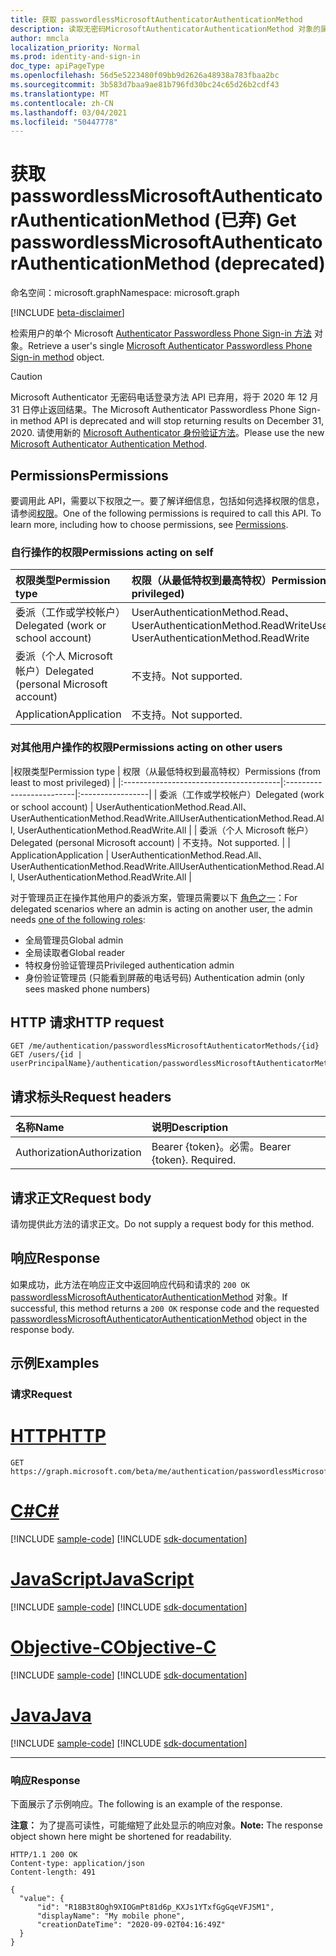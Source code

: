 ```yaml
---
title: 获取 passwordlessMicrosoftAuthenticatorAuthenticationMethod
description: 读取无密码MicrosoftAuthenticatorAuthenticationMethod 对象的属性和关系。
author: mmcla
localization_priority: Normal
ms.prod: identity-and-sign-in
doc_type: apiPageType
ms.openlocfilehash: 56d5e5223480f09bb9d2626a48938a783fbaa2bc
ms.sourcegitcommit: 3b583d7baa9ae81b796fd30bc24c65d26b2cdf43
ms.translationtype: MT
ms.contentlocale: zh-CN
ms.lasthandoff: 03/04/2021
ms.locfileid: "50447778"
---
```

# <a name="get-passwordlessmicrosoftauthenticatorauthenticationmethod-deprecated"></a><span data-ttu-id="8b02b-103">获取 passwordlessMicrosoftAuthenticatorAuthenticationMethod (已弃) </span><span class="sxs-lookup"><span data-stu-id="8b02b-103">Get passwordlessMicrosoftAuthenticatorAuthenticationMethod (deprecated)</span></span>
<span data-ttu-id="8b02b-104">命名空间：microsoft.graph</span><span class="sxs-lookup"><span data-stu-id="8b02b-104">Namespace: microsoft.graph</span></span>

[!INCLUDE [beta-disclaimer](../../includes/beta-disclaimer.md)]

<span data-ttu-id="8b02b-105">检索用户的单个 Microsoft [Authenticator Passwordless Phone Sign-in 方法](../resources/passwordlessmicrosoftauthenticatorauthenticationmethod.md) 对象。</span><span class="sxs-lookup"><span data-stu-id="8b02b-105">Retrieve a user's single [Microsoft Authenticator Passwordless Phone Sign-in method](../resources/passwordlessmicrosoftauthenticatorauthenticationmethod.md) object.</span></span>

> [!CAUTION]
> <span data-ttu-id="8b02b-106">Microsoft Authenticator 无密码电话登录方法 API 已弃用，将于 2020 年 12 月 31 日停止返回结果。</span><span class="sxs-lookup"><span data-stu-id="8b02b-106">The Microsoft Authenticator Passwordless Phone Sign-in method API is deprecated and will stop returning results on December 31, 2020.</span></span> <span data-ttu-id="8b02b-107">请使用新的 [Microsoft Authenticator 身份验证方法](../resources/microsoftAuthenticatorAuthenticationMethod.md)。</span><span class="sxs-lookup"><span data-stu-id="8b02b-107">Please use the new [Microsoft Authenticator Authentication Method](../resources/microsoftAuthenticatorAuthenticationMethod.md).</span></span>

## <a name="permissions"></a><span data-ttu-id="8b02b-108">Permissions</span><span class="sxs-lookup"><span data-stu-id="8b02b-108">Permissions</span></span>

<span data-ttu-id="8b02b-p102">要调用此 API，需要以下权限之一。要了解详细信息，包括如何选择权限的信息，请参阅[权限](/graph/permissions-reference)。</span><span class="sxs-lookup"><span data-stu-id="8b02b-p102">One of the following permissions is required to call this API. To learn more, including how to choose permissions, see [Permissions](/graph/permissions-reference).</span></span>

### <a name="permissions-acting-on-self"></a><span data-ttu-id="8b02b-111">自行操作的权限</span><span class="sxs-lookup"><span data-stu-id="8b02b-111">Permissions acting on self</span></span>

|<span data-ttu-id="8b02b-112">权限类型</span><span class="sxs-lookup"><span data-stu-id="8b02b-112">Permission type</span></span>      | <span data-ttu-id="8b02b-113">权限（从最低特权到最高特权）</span><span class="sxs-lookup"><span data-stu-id="8b02b-113">Permissions (from least to most privileged)</span></span>              |
|:---------------------------------------|:-------------------------|
| <span data-ttu-id="8b02b-114">委派（工作或学校帐户）</span><span class="sxs-lookup"><span data-stu-id="8b02b-114">Delegated (work or school account)</span></span>     | <span data-ttu-id="8b02b-115">UserAuthenticationMethod.Read、UserAuthenticationMethod.ReadWrite</span><span class="sxs-lookup"><span data-stu-id="8b02b-115">UserAuthenticationMethod.Read, UserAuthenticationMethod.ReadWrite</span></span> |
| <span data-ttu-id="8b02b-116">委派（个人 Microsoft 帐户）</span><span class="sxs-lookup"><span data-stu-id="8b02b-116">Delegated (personal Microsoft account)</span></span> | <span data-ttu-id="8b02b-117">不支持。</span><span class="sxs-lookup"><span data-stu-id="8b02b-117">Not supported.</span></span> |
| <span data-ttu-id="8b02b-118">Application</span><span class="sxs-lookup"><span data-stu-id="8b02b-118">Application</span></span>                            | <span data-ttu-id="8b02b-119">不支持。</span><span class="sxs-lookup"><span data-stu-id="8b02b-119">Not supported.</span></span> |

### <a name="permissions-acting-on-other-users"></a><span data-ttu-id="8b02b-120">对其他用户操作的权限</span><span class="sxs-lookup"><span data-stu-id="8b02b-120">Permissions acting on other users</span></span>

|<span data-ttu-id="8b02b-121">权限类型</span><span class="sxs-lookup"><span data-stu-id="8b02b-121">Permission type</span></span>      | <span data-ttu-id="8b02b-122">权限（从最低特权到最高特权）</span><span class="sxs-lookup"><span data-stu-id="8b02b-122">Permissions (from least to most privileged)</span></span>              |
|:---------------------------------------|:-------------------------|:-----------------|
| <span data-ttu-id="8b02b-123">委派（工作或学校帐户）</span><span class="sxs-lookup"><span data-stu-id="8b02b-123">Delegated (work or school account)</span></span>     | <span data-ttu-id="8b02b-124">UserAuthenticationMethod.Read.All、UserAuthenticationMethod.ReadWrite.All</span><span class="sxs-lookup"><span data-stu-id="8b02b-124">UserAuthenticationMethod.Read.All, UserAuthenticationMethod.ReadWrite.All</span></span> |
| <span data-ttu-id="8b02b-125">委派（个人 Microsoft 帐户）</span><span class="sxs-lookup"><span data-stu-id="8b02b-125">Delegated (personal Microsoft account)</span></span> | <span data-ttu-id="8b02b-126">不支持。</span><span class="sxs-lookup"><span data-stu-id="8b02b-126">Not supported.</span></span> |
| <span data-ttu-id="8b02b-127">Application</span><span class="sxs-lookup"><span data-stu-id="8b02b-127">Application</span></span>                            | <span data-ttu-id="8b02b-128">UserAuthenticationMethod.Read.All、UserAuthenticationMethod.ReadWrite.All</span><span class="sxs-lookup"><span data-stu-id="8b02b-128">UserAuthenticationMethod.Read.All, UserAuthenticationMethod.ReadWrite.All</span></span> |

<span data-ttu-id="8b02b-129">对于管理员正在操作其他用户的委派方案，管理员需要以下 [角色之一](/azure/active-directory/users-groups-roles/directory-assign-admin-roles#available-roles)：</span><span class="sxs-lookup"><span data-stu-id="8b02b-129">For delegated scenarios where an admin is acting on another user, the admin needs [one of the following roles](/azure/active-directory/users-groups-roles/directory-assign-admin-roles#available-roles):</span></span>
* <span data-ttu-id="8b02b-130">全局管理员</span><span class="sxs-lookup"><span data-stu-id="8b02b-130">Global admin</span></span>
* <span data-ttu-id="8b02b-131">全局读取者</span><span class="sxs-lookup"><span data-stu-id="8b02b-131">Global reader</span></span>
* <span data-ttu-id="8b02b-132">特权身份验证管理员</span><span class="sxs-lookup"><span data-stu-id="8b02b-132">Privileged authentication admin</span></span>
* <span data-ttu-id="8b02b-133">身份验证管理员 (只能看到屏蔽的电话号码) </span><span class="sxs-lookup"><span data-stu-id="8b02b-133">Authentication admin (only sees masked phone numbers)</span></span>

## <a name="http-request"></a><span data-ttu-id="8b02b-134">HTTP 请求</span><span class="sxs-lookup"><span data-stu-id="8b02b-134">HTTP request</span></span>

<!-- {
  "blockType": "ignored"
}
-->
``` http
GET /me/authentication/passwordlessMicrosoftAuthenticatorMethods/{id}
GET /users/{id | userPrincipalName}/authentication/passwordlessMicrosoftAuthenticatorMethods/{id}
```

## <a name="request-headers"></a><span data-ttu-id="8b02b-135">请求标头</span><span class="sxs-lookup"><span data-stu-id="8b02b-135">Request headers</span></span>
|<span data-ttu-id="8b02b-136">名称</span><span class="sxs-lookup"><span data-stu-id="8b02b-136">Name</span></span>|<span data-ttu-id="8b02b-137">说明</span><span class="sxs-lookup"><span data-stu-id="8b02b-137">Description</span></span>|
|:---|:---|
|<span data-ttu-id="8b02b-138">Authorization</span><span class="sxs-lookup"><span data-stu-id="8b02b-138">Authorization</span></span>|<span data-ttu-id="8b02b-p103">Bearer {token}。必需。</span><span class="sxs-lookup"><span data-stu-id="8b02b-p103">Bearer {token}. Required.</span></span>|

## <a name="request-body"></a><span data-ttu-id="8b02b-141">请求正文</span><span class="sxs-lookup"><span data-stu-id="8b02b-141">Request body</span></span>
<span data-ttu-id="8b02b-142">请勿提供此方法的请求正文。</span><span class="sxs-lookup"><span data-stu-id="8b02b-142">Do not supply a request body for this method.</span></span>

## <a name="response"></a><span data-ttu-id="8b02b-143">响应</span><span class="sxs-lookup"><span data-stu-id="8b02b-143">Response</span></span>

<span data-ttu-id="8b02b-144">如果成功，此方法在响应正文中返回响应代码和请求的 `200 OK` [passwordlessMicrosoftAuthenticatorAuthenticationMethod](../resources/passwordlessmicrosoftauthenticatorauthenticationmethod.md) 对象。</span><span class="sxs-lookup"><span data-stu-id="8b02b-144">If successful, this method returns a `200 OK` response code and the requested [passwordlessMicrosoftAuthenticatorAuthenticationMethod](../resources/passwordlessmicrosoftauthenticatorauthenticationmethod.md) object in the response body.</span></span>

## <a name="examples"></a><span data-ttu-id="8b02b-145">示例</span><span class="sxs-lookup"><span data-stu-id="8b02b-145">Examples</span></span>

### <a name="request"></a><span data-ttu-id="8b02b-146">请求</span><span class="sxs-lookup"><span data-stu-id="8b02b-146">Request</span></span>

# <a name="http"></a>[<span data-ttu-id="8b02b-147">HTTP</span><span class="sxs-lookup"><span data-stu-id="8b02b-147">HTTP</span></span>](#tab/http)
<!-- {
  "blockType": "request",
  "name": "get_passwordlessmicrosoftauthenticatorauthenticationmethod"
}
-->
``` http
GET https://graph.microsoft.com/beta/me/authentication/passwordlessMicrosoftAuthenticatorMethods/R18B3t8Ogh9XIOGmPt81d6p_KXJs1YTxfGgGqeVFJSM1
```
# <a name="c"></a>[<span data-ttu-id="8b02b-148">C#</span><span class="sxs-lookup"><span data-stu-id="8b02b-148">C#</span></span>](#tab/csharp)
[!INCLUDE [sample-code](../includes/snippets/csharp/get-passwordlessmicrosoftauthenticatorauthenticationmethod-csharp-snippets.md)]
[!INCLUDE [sdk-documentation](../includes/snippets/snippets-sdk-documentation-link.md)]

# <a name="javascript"></a>[<span data-ttu-id="8b02b-149">JavaScript</span><span class="sxs-lookup"><span data-stu-id="8b02b-149">JavaScript</span></span>](#tab/javascript)
[!INCLUDE [sample-code](../includes/snippets/javascript/get-passwordlessmicrosoftauthenticatorauthenticationmethod-javascript-snippets.md)]
[!INCLUDE [sdk-documentation](../includes/snippets/snippets-sdk-documentation-link.md)]

# <a name="objective-c"></a>[<span data-ttu-id="8b02b-150">Objective-C</span><span class="sxs-lookup"><span data-stu-id="8b02b-150">Objective-C</span></span>](#tab/objc)
[!INCLUDE [sample-code](../includes/snippets/objc/get-passwordlessmicrosoftauthenticatorauthenticationmethod-objc-snippets.md)]
[!INCLUDE [sdk-documentation](../includes/snippets/snippets-sdk-documentation-link.md)]

# <a name="java"></a>[<span data-ttu-id="8b02b-151">Java</span><span class="sxs-lookup"><span data-stu-id="8b02b-151">Java</span></span>](#tab/java)
[!INCLUDE [sample-code](../includes/snippets/java/get-passwordlessmicrosoftauthenticatorauthenticationmethod-java-snippets.md)]
[!INCLUDE [sdk-documentation](../includes/snippets/snippets-sdk-documentation-link.md)]

---



### <a name="response"></a><span data-ttu-id="8b02b-152">响应</span><span class="sxs-lookup"><span data-stu-id="8b02b-152">Response</span></span>
<span data-ttu-id="8b02b-153">下面展示了示例响应。</span><span class="sxs-lookup"><span data-stu-id="8b02b-153">The following is an example of the response.</span></span>

<span data-ttu-id="8b02b-154">**注意：** 为了提高可读性，可能缩短了此处显示的响应对象。</span><span class="sxs-lookup"><span data-stu-id="8b02b-154">**Note:** The response object shown here might be shortened for readability.</span></span>
<!-- {
  "blockType": "response",
  "truncated": true,
  "@odata.type": "microsoft.graph.passwordlessMicrosoftAuthenticatorAuthenticationMethod"
}
-->
``` http
HTTP/1.1 200 OK
Content-type: application/json
Content-length: 491

{
  "value": {
      "id": "R18B3t8Ogh9XIOGmPt81d6p_KXJs1YTxfGgGqeVFJSM1",
      "displayName": "My mobile phone",
      "creationDateTime": "2020-09-02T04:16:49Z"
  }
}
```

